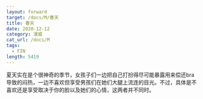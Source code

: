 ```yaml
---
layout: forward
target: /docs/M/春天
title: 春天
date: 2020-12-12
category: 漫威
cat_url: /docs/M
tags: 
  - FIN
length: 5419
---
```


夏天实在是个很神奇的季节，女孩子们一边把自己打扮得尽可能暴露用来偿还bra导致的闷热，一边不喜欢但享受男孩们在她们大腿上流连的目光。不过，具体是不喜欢还是享受取决于你的脸以及她们的心情，这两者并不同时。
